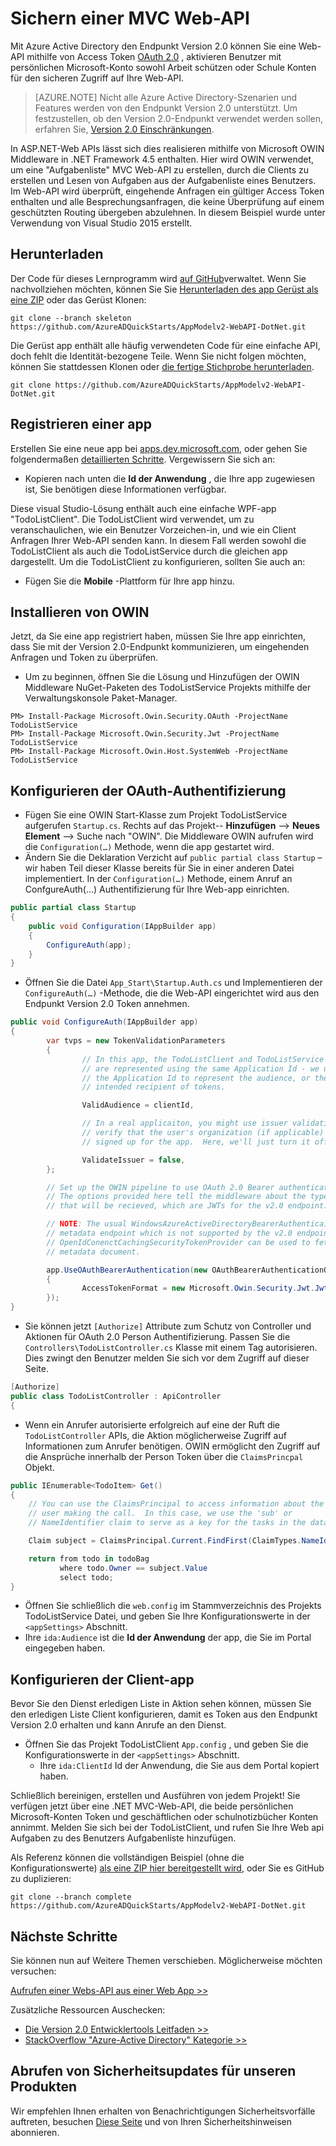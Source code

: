 <properties
    pageTitle="Azure AD-Version 2.0 .NET Web API | Microsoft Azure"
    description="So erstellen Sie eine .NET MVC Web-Api, die aus beiden persönliche Microsoft Account Token akzeptiert und geschäftlichen oder schulnotizbücher Konten."
    services="active-directory"
    documentationCenter=".net"
    authors="dstrockis"
    manager="mbaldwin"
    editor=""/>

<tags
    ms.service="active-directory"
    ms.workload="identity"
    ms.tgt_pltfrm="na"
    ms.devlang="dotnet"
    ms.topic="article"
    ms.date="10/10/2016"
    ms.author="dastrock"/>

# <a name="secure-an-mvc-web-api"></a>Sichern einer MVC Web-API

Mit Azure Active Directory den Endpunkt Version 2.0 können Sie eine Web-API mithilfe von Access Token [OAuth 2.0](active-directory-v2-protocols.md#oauth2-authorization-code-flow) , aktivieren Benutzer mit persönlichen Microsoft-Konto sowohl Arbeit schützen oder Schule Konten für den sicheren Zugriff auf Ihre Web-API.

> [AZURE.NOTE]
    Nicht alle Azure Active Directory-Szenarien und Features werden von den Endpunkt Version 2.0 unterstützt.  Um festzustellen, ob den Version 2.0-Endpunkt verwendet werden sollen, erfahren Sie, [Version 2.0 Einschränkungen](active-directory-v2-limitations.md).

In ASP.NET-Web APIs lässt sich dies realisieren mithilfe von Microsoft OWIN Middleware in .NET Framework 4.5 enthalten.  Hier wird OWIN verwendet, um eine "Aufgabenliste" MVC Web-API zu erstellen, durch die Clients zu erstellen und Lesen von Aufgaben aus der Aufgabenliste eines Benutzers.  Im Web-API wird überprüft, eingehende Anfragen ein gültiger Access Token enthalten und alle Besprechungsanfragen, die keine Überprüfung auf einem geschützten Routing übergeben abzulehnen.  In diesem Beispiel wurde unter Verwendung von Visual Studio 2015 erstellt.

## <a name="download"></a>Herunterladen
Der Code für dieses Lernprogramm wird [auf GitHub](https://github.com/AzureADQuickStarts/AppModelv2-WebAPI-DotNet)verwaltet.  Wenn Sie nachvollziehen möchten, können Sie Sie [Herunterladen des app Gerüst als eine ZIP](https://github.com/AzureADQuickStarts/AppModelv2-WebAPI-DotNet/archive/skeleton.zip) oder das Gerüst Klonen:

```
git clone --branch skeleton https://github.com/AzureADQuickStarts/AppModelv2-WebAPI-DotNet.git
```

Die Gerüst app enthält alle häufig verwendeten Code für eine einfache API, doch fehlt die Identität-bezogene Teile. Wenn Sie nicht folgen möchten, können Sie stattdessen Klonen oder [die fertige Stichprobe herunterladen](https://github.com/AzureADQuickStarts/AppModelv2-WebAPI-DotNet/archive/skeleton.zip).

```
git clone https://github.com/AzureADQuickStarts/AppModelv2-WebAPI-DotNet.git
```

## <a name="register-an-app"></a>Registrieren einer app
Erstellen Sie eine neue app bei [apps.dev.microsoft.com](https://apps.dev.microsoft.com/?referrer=https://azure.microsoft.com/documentation/articles&deeplink=/appList), oder gehen Sie folgendermaßen [detaillierten Schritte](active-directory-v2-app-registration.md).  Vergewissern Sie sich an:

- Kopieren nach unten die **Id der Anwendung** , die Ihre app zugewiesen ist, Sie benötigen diese Informationen verfügbar.

Diese visual Studio-Lösung enthält auch eine einfache WPF-app "TodoListClient".  Die TodoListClient wird verwendet, um zu veranschaulichen, wie ein Benutzer Vorzeichen-in, und wie ein Client Anfragen Ihrer Web-API senden kann.  In diesem Fall werden sowohl die TodoListClient als auch die TodoListService durch die gleichen app dargestellt.  Um die TodoListClient zu konfigurieren, sollten Sie auch an:

- Fügen Sie die **Mobile** -Plattform für Ihre app hinzu.


## <a name="install-owin"></a>Installieren von OWIN

Jetzt, da Sie eine app registriert haben, müssen Sie Ihre app einrichten, dass Sie mit der Version 2.0-Endpunkt kommunizieren, um eingehenden Anfragen und Token zu überprüfen.

- Um zu beginnen, öffnen Sie die Lösung und Hinzufügen der OWIN Middleware NuGet-Paketen des TodoListService Projekts mithilfe der Verwaltungskonsole Paket-Manager.

```
PM> Install-Package Microsoft.Owin.Security.OAuth -ProjectName TodoListService
PM> Install-Package Microsoft.Owin.Security.Jwt -ProjectName TodoListService
PM> Install-Package Microsoft.Owin.Host.SystemWeb -ProjectName TodoListService
```

## <a name="configure-oauth-authentication"></a>Konfigurieren der OAuth-Authentifizierung

- Fügen Sie eine OWIN Start-Klasse zum Projekt TodoListService aufgerufen `Startup.cs`.  Rechts auf das Projekt-- **Hinzufügen** --> **Neues Element** --> Suche nach "OWIN".  Die Middleware OWIN aufrufen wird die `Configuration(…)` Methode, wenn die app gestartet wird.
- Ändern Sie die Deklaration Verzicht auf `public partial class Startup` – wir haben Teil dieser Klasse bereits für Sie in einer anderen Datei implementiert.  In der `Configuration(…)` Methode, einem Anruf an ConfgureAuth(...) Authentifizierung für Ihre Web-app einrichten.

```C#
public partial class Startup
{
    public void Configuration(IAppBuilder app)
    {
        ConfigureAuth(app);
    }
}
```

- Öffnen Sie die Datei `App_Start\Startup.Auth.cs` und Implementieren der `ConfigureAuth(…)` -Methode, die die Web-API eingerichtet wird aus den Endpunkt Version 2.0 Token annehmen.

```C#
public void ConfigureAuth(IAppBuilder app)
{
        var tvps = new TokenValidationParameters
        {
                // In this app, the TodoListClient and TodoListService
                // are represented using the same Application Id - we use
                // the Application Id to represent the audience, or the
                // intended recipient of tokens.

                ValidAudience = clientId,

                // In a real applicaiton, you might use issuer validation to
                // verify that the user's organization (if applicable) has
                // signed up for the app.  Here, we'll just turn it off.

                ValidateIssuer = false,
        };

        // Set up the OWIN pipeline to use OAuth 2.0 Bearer authentication.
        // The options provided here tell the middleware about the type of tokens
        // that will be recieved, which are JWTs for the v2.0 endpoint.

        // NOTE: The usual WindowsAzureActiveDirectoryBearerAuthenticaitonMiddleware uses a
        // metadata endpoint which is not supported by the v2.0 endpoint.  Instead, this
        // OpenIdConenctCachingSecurityTokenProvider can be used to fetch & use the OpenIdConnect
        // metadata document.

        app.UseOAuthBearerAuthentication(new OAuthBearerAuthenticationOptions
        {
                AccessTokenFormat = new Microsoft.Owin.Security.Jwt.JwtFormat(tvps, new OpenIdConnectCachingSecurityTokenProvider("https://login.microsoftonline.com/common/v2.0/.well-known/openid-configuration")),
        });
}
```

- Sie können jetzt `[Authorize]` Attribute zum Schutz von Controller und Aktionen für OAuth 2.0 Person Authentifizierung.  Passen Sie die `Controllers\TodoListController.cs` Klasse mit einem Tag autorisieren.  Dies zwingt den Benutzer melden Sie sich vor dem Zugriff auf dieser Seite.

```C#
[Authorize]
public class TodoListController : ApiController
{
```

- Wenn ein Anrufer autorisierte erfolgreich auf eine der Ruft die `TodoListController` APIs, die Aktion möglicherweise Zugriff auf Informationen zum Anrufer benötigen.  OWIN ermöglicht den Zugriff auf die Ansprüche innerhalb der Person Token über die `ClaimsPrincpal` Objekt.  

```C#
public IEnumerable<TodoItem> Get()
{
    // You can use the ClaimsPrincipal to access information about the
    // user making the call.  In this case, we use the 'sub' or
    // NameIdentifier claim to serve as a key for the tasks in the data store.

    Claim subject = ClaimsPrincipal.Current.FindFirst(ClaimTypes.NameIdentifier);

    return from todo in todoBag
           where todo.Owner == subject.Value
           select todo;
}
```

-   Öffnen Sie schließlich die `web.config` im Stammverzeichnis des Projekts TodoListService Datei, und geben Sie Ihre Konfigurationswerte in der `<appSettings>` Abschnitt.
  - Ihre `ida:Audience` ist die **Id der Anwendung** der app, die Sie im Portal eingegeben haben.

## <a name="configure-the-client-app"></a>Konfigurieren der Client-app
Bevor Sie den Dienst erledigen Liste in Aktion sehen können, müssen Sie den erledigen Liste Client konfigurieren, damit es Token aus den Endpunkt Version 2.0 erhalten und kann Anrufe an den Dienst.

- Öffnen Sie das Projekt TodoListClient `App.config` , und geben Sie die Konfigurationswerte in der `<appSettings>` Abschnitt.
  - Ihre `ida:ClientId` Id der Anwendung, die Sie aus dem Portal kopiert haben.

Schließlich bereinigen, erstellen und Ausführen von jedem Projekt!  Sie verfügen jetzt über eine .NET MVC-Web-API, die beide persönlichen Microsoft-Konten Token und geschäftlichen oder schulnotizbücher Konten annimmt.  Melden Sie sich bei der TodoListClient, und rufen Sie Ihre Web api Aufgaben zu des Benutzers Aufgabenliste hinzufügen.

Als Referenz können die vollständigen Beispiel (ohne die Konfigurationswerte) [als eine ZIP hier bereitgestellt wird](https://github.com/AzureADQuickStarts/AppModelv2-WebAPI-DotNet/archive/complete.zip), oder Sie es GitHub zu duplizieren:

```git clone --branch complete https://github.com/AzureADQuickStarts/AppModelv2-WebAPI-DotNet.git```

## <a name="next-steps"></a>Nächste Schritte
Sie können nun auf Weitere Themen verschieben.  Möglicherweise möchten versuchen:

[Aufrufen einer Webs-API aus einer Web App >>](active-directory-v2-devquickstarts-webapp-webapi-dotnet.md)

Zusätzliche Ressourcen Auschecken:
- [Die Version 2.0 Entwicklertools Leitfaden >>](active-directory-appmodel-v2-overview.md)
- [StackOverflow "Azure-Active Directory" Kategorie >>](http://stackoverflow.com/questions/tagged/azure-active-directory)

## <a name="get-security-updates-for-our-products"></a>Abrufen von Sicherheitsupdates für unseren Produkten

Wir empfehlen Ihnen erhalten von Benachrichtigungen Sicherheitsvorfälle auftreten, besuchen [Diese Seite](https://technet.microsoft.com/security/dd252948) und von Ihren Sicherheitshinweisen abonnieren.
